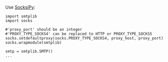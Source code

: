 Use [SocksiPy][1]:

    import smtplib
    import socks

    #'proxy_port' should be an integer
    #'PROXY_TYPE_SOCKS4' can be replaced to HTTP or PROXY_TYPE_SOCKS5
    socks.setdefaultproxy(socks.PROXY_TYPE_SOCKS4, proxy_host, proxy_port)
    socks.wrapmodule(smtplib)

    smtp = smtplib.SMTP()
    ...


  [1]: https://code.google.com/archive/p/socksipy-branch/